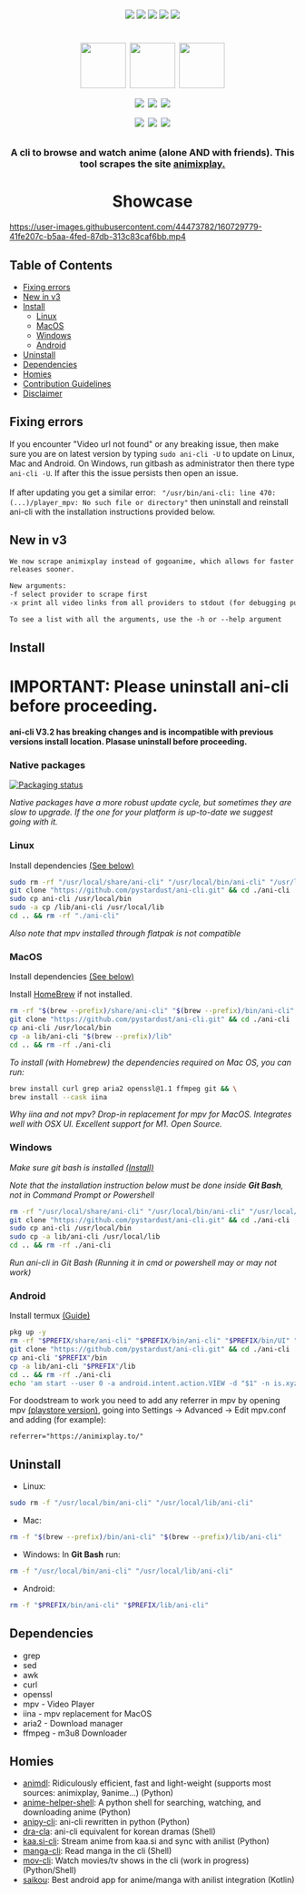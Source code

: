 <p align=center>
<br>
<a href="http://makeapullrequest.com"><img src="https://img.shields.io/badge/PRs-welcome-brightgreen.svg"></a>
<img src="https://img.shields.io/badge/os-linux-brightgreen">
<img src="https://img.shields.io/badge/os-mac-brightgreen">
<img src="https://img.shields.io/badge/os-windows-brightgreen">
<img src="https://img.shields.io/badge/os-android-brightgreen">
<br>
<h1 align="center">
<a href="https://matrix.to/#/#ani-cli:matrix.org"><img src="https://element.io/blog/content/images/2020/07/Logomark---white-on-green.png" width="80"></a>
<a href="https://discord.gg/aqu7GpqVmR"><img src="https://pnggrid.com/wp-content/uploads/2021/05/Discord-Logo-Square-1024x1024.png" width="80"></a>
<a href="https://nightly.revolt.chat/invite/4FKHbs78"><img src="https://developers.revolt.chat/img/logo.png" width="80"></a>
<br>
<a href="https://github.com/port19x"><img src="https://img.shields.io/badge/lead-port19x-lightblue"></a>
<a href="https://github.com/CoolnsX"><img src="https://img.shields.io/badge/maintainer-CoolnsX-blue"></a>
<a href="https://github.com/RaynardGerraldo"><img src="https://img.shields.io/badge/maintainer-RayGL-blue"></a>
<br>
<a href="https://github.com/71zenith"><img src="https://img.shields.io/badge/maintainer-71zenith-blue"></a>
<a href="https://github.com/iamchokerman"><img src="https://img.shields.io/badge/maintainer-iamchokerman-blue"></a>
<a href="https://github.com/Derisis13"><img src="https://img.shields.io/badge/maintainer-Derisis13-blue"></a>

</p>

<h3 align="center">
A cli to browse and watch anime (alone AND with friends). This tool scrapes the site <a href="https://animixplay.to/">animixplay.</a>
</h3>
	
<h1 align="center">
	Showcase
</h1>

https://user-images.githubusercontent.com/44473782/160729779-41fe207c-b5aa-4fed-87db-313c83caf6bb.mp4

## Table of Contents

- [Fixing errors](#Fixing-errors)
- [New in v3](#New-in-v3)
- [Install](#Install)
  - [Linux](#Linux)
  - [MacOS](#MacOS)
  - [Windows](#Windows)
  - [Android](#Android)
- [Uninstall](#Uninstall)
- [Dependencies](#Dependencies)
- [Homies](#Homies)
- [Contribution Guidelines](./CONTRIBUTING.md)
- [Disclaimer](./disclaimer.md)

## Fixing errors

If you encounter "Video url not found" or any breaking issue, then make sure you are on latest version by typing
`sudo ani-cli -U` to update on Linux, Mac and Android. On Windows, run gitbash as administrator then there type `ani-cli -U`.
If after this the issue persists then open an issue.
<br>  
If after updating you get a similar error: ` "/usr/bin/ani-cli: line 470: (...)/player_mpv: No such file or directory"` then uninstall and reinstall ani-cli with the installation instructions provided below.

## New in v3
```txt
We now scrape animixplay instead of gogoanime, which allows for faster link fetching as well as getting new 
releases sooner.

New arguments:
-f select provider to scrape first
-x print all video links from all providers to stdout (for debugging purpose)

To see a list with all the arguments, use the -h or --help argument
```

## Install
# IMPORTANT: Please uninstall ani-cli before proceeding.
#### ani-cli V3.2 has breaking changes and is incompatible with previous versions install location. Plasase uninstall before proceeding.

### Native packages

[![Packaging status](https://repology.org/badge/vertical-allrepos/ani-cli.svg)](https://repology.org/project/ani-cli/versions)

*Native packages have a more robust update cycle, but sometimes they are slow to upgrade. If the one for your platform is up-to-date we suggest going with it.*

### Linux

Install dependencies [(See below)](#Dependencies)

```sh
sudo rm -rf "/usr/local/share/ani-cli" "/usr/local/bin/ani-cli" "/usr/local/bin/UI" /usr/local/bin/player_* #If some of these aren't found, it's not a problem
git clone "https://github.com/pystardust/ani-cli.git" && cd ./ani-cli
sudo cp ani-cli /usr/local/bin
sudo -a cp /lib/ani-cli /usr/local/lib
cd .. && rm -rf "./ani-cli"
```
*Also note that mpv installed through flatpak is not compatible*

### MacOS

Install dependencies [(See below)](#Dependencies)

Install [HomeBrew](https://docs.brew.sh/Installation) if not installed.

```sh
rm -rf "$(brew --prefix)/share/ani-cli" "$(brew --prefix)/bin/ani-cli" "$(brew --prefix)/bin/UI" "$(brew --prefix)"/bin/player_* #If some of these aren't found, it's not a problem
git clone "https://github.com/pystardust/ani-cli.git" && cd ./ani-cli
cp ani-cli /usr/local/bin 
cp -a lib/ani-cli "$(brew --prefix)/lib"
cd .. && rm -rf ./ani-cli
```

*To install (with Homebrew) the dependencies required on Mac OS, you can run:* 

```sh
brew install curl grep aria2 openssl@1.1 ffmpeg git && \
brew install --cask iina
``` 
*Why iina and not mpv? Drop-in replacement for mpv for MacOS. Integrates well with OSX UI. Excellent support for M1. Open Source.*  

### Windows

*Make sure git bash is installed [(Install)](https://git-scm.com/download/win)*

*Note that the installation instruction below must be done inside **Git Bash**, not in Command Prompt or Powershell*

```sh
rm -rf "/usr/local/share/ani-cli" "/usr/local/bin/ani-cli" "/usr/local/bin/UI" /usr/local/bin/player_* #If some of these aren't found, it's not a problem
git clone "https://github.com/pystardust/ani-cli.git" && cd ./ani-cli
sudo cp ani-cli /usr/local/bin
sudo cp -a lib/ani-cli /usr/local/lib
cd .. && rm -rf ./ani-cli
```

*Run ani-cli in Git Bash (Running it in cmd or powershell may or may not work)*

### Android

Install termux [(Guide)](https://termux.com/)

```sh
pkg up -y
rm -rf "$PREFIX/share/ani-cli" "$PREFIX/bin/ani-cli" "$PREFIX/bin/UI" "$PREFIX"/local/bin/player_* #If some of these aren't found, it's not a problem
git clone "https://github.com/pystardust/ani-cli.git" && cd ./ani-cli
cp ani-cli "$PREFIX"/bin
cp -a lib/ani-cli "$PREFIX"/lib
cd .. && rm -rf ./ani-cli
echo 'am start --user 0 -a android.intent.action.VIEW -d "$1" -n is.xyz.mpv/.MPVActivity' > $PREFIX/bin/mpv
```

For doodstream to work you need to add any referrer in mpv by opening mpv [(playstore version)](https://play.google.com/store/apps/details?id=is.xyz.mpv), going into Settings -> Advanced -> Edit mpv.conf and adding (for example):

```
referrer="https://animixplay.to/"
```

## Uninstall

* Linux:  
```sh
sudo rm -f "/usr/local/bin/ani-cli" "/usr/local/lib/ani-cli" 
```
* Mac:  
```sh
rm -f "$(brew --prefix)/bin/ani-cli" "$(brew --prefix)/lib/ani-cli"
```
* Windows:
In **Git Bash** run:
```sh
rm -f "/usr/local/bin/ani-cli" "/usr/local/lib/ani-cli"
```
* Android:  
```sh
rm -f "$PREFIX/bin/ani-cli" "$PREFIX/lib/ani-cli"
```

## Dependencies

- grep
- sed
- awk
- curl
- openssl
- mpv - Video Player
- iina - mpv replacement for MacOS
- aria2 - Download manager
- ffmpeg - m3u8 Downloader

## Homies 

* [animdl](https://github.com/justfoolingaround/animdl): Ridiculously efficient, fast and light-weight (supports most sources: animixplay, 9anime...) (Python)
* [anime-helper-shell](https://github.com/Atreyagaurav/anime-helper-shell): A python shell for searching, watching, and downloading anime (Python)
* [anipy-cli](https://github.com/sdaqo/anipy-cli): ani-cli rewritten in python (Python)
* [dra-cla](https://github.com/CoolnsX/dra-cla): ani-cli equivalent for korean dramas (Shell)
* [kaa.si-cli](https://github.com/Soviena/kaa.si-cli): Stream anime from kaa.si and sync with anilist (Python)
* [manga-cli](https://github.com/7USTIN/manga-cli): Read manga in the cli (Shell)
* [mov-cli](https://github.com/mov-cli/mov-cli): Watch movies/tv shows in the cli (work in progress) (Python/Shell)
* [saikou](https://github.com/saikou-app/saikou): Best android app for anime/manga with anilist integration (Kotlin)

